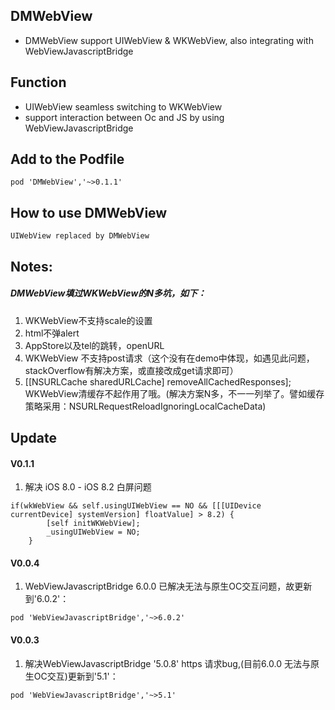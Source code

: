 ## DMWebView
* DMWebView support UIWebView & WKWebView, also integrating with WebViewJavascriptBridge

## Function
* UIWebView seamless switching to WKWebView
* support interaction between Oc and JS by using WebViewJavascriptBridge

## Add to the Podfile
```objc 
pod 'DMWebView','~>0.1.1'
```

## How to use DMWebView
```objc
UIWebView replaced by DMWebView
```

## Notes:
##### DMWebView填过WKWebView的N多坑，如下：
1. WKWebView不支持scale的设置
2. html不弹alert
3. AppStore以及tel的跳转，openURL
4. WKWebView 不支持post请求（这个没有在demo中体现，如遇见此问题，stackOverflow有解决方案，或直接改成get请求即可）
5. [[NSURLCache sharedURLCache] removeAllCachedResponses]; WKWebView清缓存不起作用了哦。(解决方案N多，不一一列举了。譬如缓存策略采用：NSURLRequestReloadIgnoringLocalCacheData)

## Update
#### V0.1.1
1. 解决 iOS 8.0 - iOS 8.2 白屏问题 

```objc
if(wkWebView && self.usingUIWebView == NO && [[[UIDevice currentDevice] systemVersion] floatValue] > 8.2) {
        [self initWKWebView];
        _usingUIWebView = NO;
    }

```
#### V0.0.4
1. WebViewJavascriptBridge 6.0.0 已解决无法与原生OC交互问题，故更新到'6.0.2'：

``
pod 'WebViewJavascriptBridge','~>6.0.2'
``

#### V0.0.3
1. 解决WebViewJavascriptBridge '5.0.8' https 请求bug,(目前6.0.0 无法与原生OC交互)更新到'5.1'：

``
pod 'WebViewJavascriptBridge','~>5.1'
``
  
